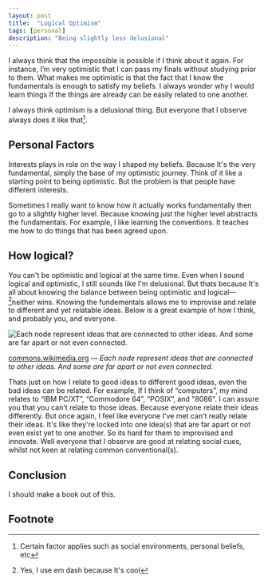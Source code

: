 ```yaml
---
layout: post
title:  "Logical Optimism"
tags: [personal]
description: "Being slightly less delusional"
---
```


I always think that the impossible is possible if I think about it again. For instance, I’m very optimistic that I can pass my finals without studying prior to them. What makes me optimistic is that the fact that I know the fundamentals is enough to satisfy my beliefs. I always wonder why I would learn things If the things are already can be easily related to one another.

I always think optimism is a delusional thing. But everyone that I observe always does it like that[^1].

## Personal Factors
Interests plays in role on the way I shaped my beliefs. Because It's the very fundamental, simply the base of my optimistic journey. Think of it like a starting point to being optimistic. But the problem is that people have different interests.

Sometimes I really want to know how it actually works fundamentally then go to a slightly higher level. Because knowing just the higher level abstracts the fundamentals. For example, I like learning the conventions. It teaches me how to do things that has been agreed upon.

## How logical?
You can't be optimistic and logical at the same time. Even when I sound logical and optimistic, I still sounds like I'm delusional. But thats because It's all about knowing the balance between being optimistic and logical—[^2]neither wins. Knowing the fundementals allows me to improvise and relate to different and yet relatable ideas. Below is a great example of how I think, and probably you, and everyone.

![Each node represent ideas that are connected to other ideas. And some are far apart or not even connected.](https://upload.wikimedia.org/wikipedia/commons/c/c7/SNA_segment.png)

[commons.wikimedia.org](https://commons.wikimedia.org/wiki/File:SNA_segment.png) — *Each node represent ideas that are connected to other ideas. And some are far apart or not even connected.*

Thats just on how I relate to good ideas to different good ideas, even the bad ideas can be related. For example, If I think of “computers”, my mind relates to “IBM PC/XT”, “Commodore 64”, “POSIX”, and "8086". I can assure you that you can't relate to those ideas. Because everyone relate their ideas differently. But once again, I feel like everyone I've met can't really relate their ideas. It's like they're locked into one idea(s) that are far apart or not even exist yet to one another. So its hard for them to improvised and innovate. Well everyone that I observe are good at relating social cues, whilst not keen at relating common conventional(s).

## Conclusion
I should make a book out of this.

## Footnote
[^1]: Certain factor applies such as social environments, personal beliefs, etc
[^2]: Yes, I use em dash because It's cool